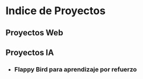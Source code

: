 # **Indice de Proyectos**
## Proyectos Web
## Proyectos IA
- ### **Flappy Bird para aprendizaje por refuerzo**

